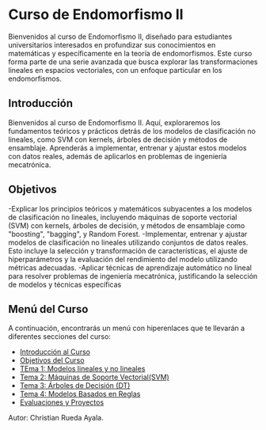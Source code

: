 # Curso de Endomorfismo II

Bienvenidos al curso de Endomorfismo II, diseñado para estudiantes universitarios interesados en profundizar sus conocimientos en matemáticas y específicamente en la teoría de endomorfismos. Este curso forma parte de una serie avanzada que busca explorar las transformaciones lineales en espacios vectoriales, con un enfoque particular en los endomorfismos.

## Introducción

Bienvenidos al curso de Endomorfismo II. Aquí, exploraremos los fundamentos teóricos y prácticos detrás de los modelos de clasificación no lineales, como SVM con kernels, árboles de decisión y métodos de ensamblaje. Aprenderás a implementar, entrenar y ajustar estos modelos con datos reales, además de aplicarlos en problemas de ingeniería mecatrónica. 
## Objetivos

-Explicar los principios teóricos y matemáticos subyacentes a los modelos de clasificación no lineales, incluyendo máquinas de soporte vectorial (SVM) con kernels, árboles de decisión, y métodos de ensamblaje como "boosting", "bagging", y Random Forest.
-Implementar, entrenar y ajustar modelos de clasificación no lineales utilizando conjuntos de datos reales. Esto incluye la selección y transformación de características, el ajuste de hiperparámetros y la evaluación del rendimiento del modelo utilizando métricas adecuadas.
-Aplicar técnicas de aprendizaje automático no lineal para resolver problemas de ingeniería mecatrónica, justificando la selección de modelos y técnicas específicas

## Menú del Curso

A continuación, encontrarás un menú con hiperenlaces que te llevarán a diferentes secciones del curso:

- [Introducción al Curso](#introducción)
- [Objetivos del Curso](#objetivos)
- [TEma 1: Modelos lineales y no lineales](01_NLM)
- [Tema 2: Máquinas de Soporte Vectorial(SVM)](02_SVM)
- [Tema 3: Árboles de Decisión (DT)](03_DT)
- [Tema 4: Modelos Basados en Reglas](04_RB)
- [Evaluaciones y Proyectos](evaluaciones-y-proyectos.md)

Autor: Christian Rueda Ayala.
